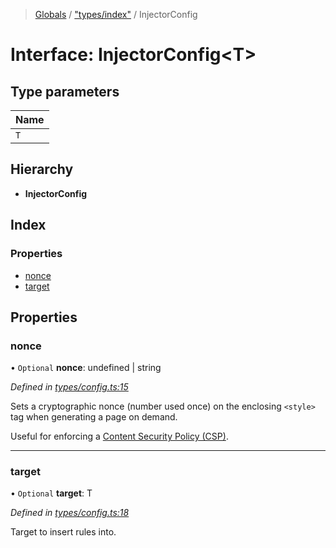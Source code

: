 > [Globals](../README.md) / ["types/index"](../modules/_types_index_.md) / InjectorConfig

# Interface: InjectorConfig\<T>

## Type parameters

Name |
------ |
`T` |

## Hierarchy

* **InjectorConfig**

## Index

### Properties

* [nonce](_types_index_.injectorconfig.md#nonce)
* [target](_types_index_.injectorconfig.md#target)

## Properties

### nonce

• `Optional` **nonce**: undefined \| string

*Defined in [types/config.ts:15](https://github.com/kenoxa/beamwind/blob/main/packages/beamwind/src/types/config.ts#L15)*

Sets a cryptographic nonce (number used once) on the enclosing `<style>` tag when generating a page on demand.

Useful for enforcing a [Content Security Policy (CSP)](https://developer.mozilla.org/docs/Web/HTTP/CSP).

___

### target

• `Optional` **target**: T

*Defined in [types/config.ts:18](https://github.com/kenoxa/beamwind/blob/main/packages/beamwind/src/types/config.ts#L18)*

Target to insert rules into.
